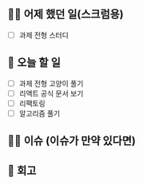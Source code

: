 ## ✍🏻 어제 했던 일(스크럼용)

- [ ] 과제 전형 스터디

## 📑 오늘 할 일

- [ ] 과제 전형 고양이 풀기
- [ ] 리액트 공식 문서 보기
- [ ] 리팩토링
- [ ] 알고리즘 풀기

## 🙏🏻 이슈 (이슈가 만약 있다면)

## 💬 회고